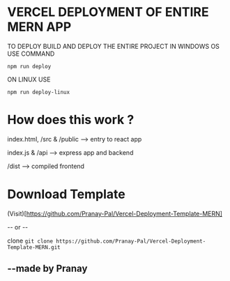 # VERCEL DEPLOYMENT OF ENTIRE MERN APP

TO DEPLOY BUILD AND DEPLOY THE ENTIRE PROJECT IN WINDOWS OS USE COMMAND
```
npm run deploy
```
ON LINUX USE
```
npm run deploy-linux
```
# How does this work ?

index.html, /src & /public --> entry to react app

index.js & /api --> express app and backend

/dist --> compiled frontend

# Download Template

(Visit)[https://github.com/Pranay-Pal/Vercel-Deployment-Template-MERN]

-- or --

clone ``` git clone https://github.com/Pranay-Pal/Vercel-Deployment-Template-MERN.git ```  

## --made by Pranay